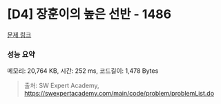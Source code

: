 # [D4] 장훈이의 높은 선반 - 1486 

[문제 링크](https://swexpertacademy.com/main/code/problem/problemDetail.do?contestProbId=AV2b7Yf6ABcBBASw) 

### 성능 요약

메모리: 20,764 KB, 시간: 252 ms, 코드길이: 1,478 Bytes



> 출처: SW Expert Academy, https://swexpertacademy.com/main/code/problem/problemList.do